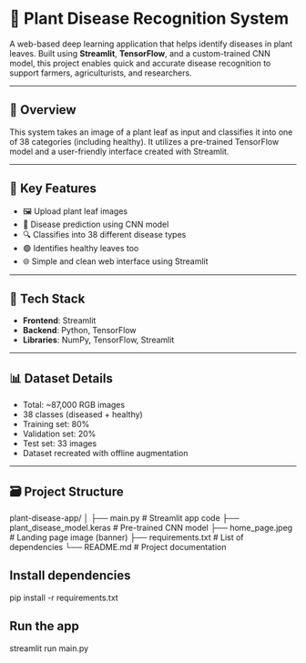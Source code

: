 # 🌿 Plant Disease Recognition System

A web-based deep learning application that helps identify diseases in plant leaves. Built using **Streamlit**, **TensorFlow**, and a custom-trained CNN model, this project enables quick and accurate disease recognition to support farmers, agriculturists, and researchers.

---

## 📌 Overview

This system takes an image of a plant leaf as input and classifies it into one of 38 categories (including healthy). It utilizes a pre-trained TensorFlow model and a user-friendly interface created with Streamlit.

---

## 🧠 Key Features

- 🖼️ Upload plant leaf images
- 🤖 Disease prediction using CNN model
- 🔍 Classifies into 38 different disease types
- 🟢 Identifies healthy leaves too
- 🌐 Simple and clean web interface using Streamlit

---

## 🧰 Tech Stack

- **Frontend**: Streamlit
- **Backend**: Python, TensorFlow
- **Libraries**: NumPy, TensorFlow, Streamlit

---

## 📊 Dataset Details

- Total: ~87,000 RGB images
- 38 classes (diseased + healthy)
- Training set: 80%
- Validation set: 20%
- Test set: 33 images
- Dataset recreated with offline augmentation

---

## 🗃️ Project Structure

plant-disease-app/ │ ├── main.py # Streamlit app code ├── plant_disease_model.keras # Pre-trained CNN model ├── home_page.jpeg # Landing page image (banner) ├── requirements.txt # List of dependencies └── README.md # Project documentation

## Install dependencies
pip install -r requirements.txt


## Run the app
streamlit run main.py
